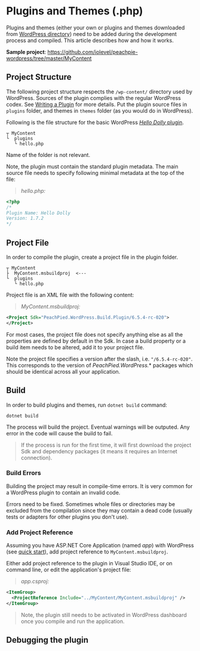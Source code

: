 # Plugins and Themes (.php)

Plugins and themes (either your own or plugins and themes downloaded from [WordPress directory](https://wordpress.org/plugins/)) need to be added during the development process and compiled. This article describes how and how it works.

**Sample project**: https://github.com/iolevel/peachpie-wordpress/tree/master/MyContent

## Project Structure

The following project structure respects the `/wp-content/` directory used by WordPress. Sources of the plugin complies with the regular WordPress codex. See [Writing a Plugin](https://codex.wordpress.org/Writing_a_Plugin) for more details. Put the plugin source files in `plugins` folder, and themes in `themes` folder (as you would do in WordPress).

Following is the file structure for the basic WordPress [*Hello Dolly* plugin](https://wordpress.org/plugins/hello-dolly/).

```shell
┬ MyContent
└  plugins
   └ hello.php
```

Name of the folder is not relevant.

Note, the plugin must contain the standard plugin metadata. The main source file needs to specify following minimal metadata at the top of the file:

> *hello.php:*
```php
<?php
/*
Plugin Name: Hello Dolly
Version: 1.7.2
*/

```

## Project File

In order to compile the plugin, create a project file in the plugin folder.

```shell
┬ MyContent
├  MyContent.msbuildproj  <---
└  plugins
   └ hello.php
```

Project file is an XML file with the following content:

> *MyContent.msbuildproj:*
```xml
<Project Sdk="PeachPied.WordPress.Build.Plugin/6.5.4-rc-020">
</Project>
```

For most cases, the project file does not specify anything else as all the properties are defined by default in the Sdk. In case a build property or a build item needs to be altered, add it to your project file.

Note the project file specifies a version after the slash, i.e. `"/6.5.4-rc-020"`. This corresponds to the version of *PeachPied.WordPress.** packages which should be identical across all your application.

## Build

In order to build plugins and themes, run `dotnet build` command:

```shell
dotnet build
```

The process will build the project. Eventual warnings will be outputed. Any error in the code will cause the build to fail.

> If the process is run for the first time, it will first download the project Sdk and dependency packages (it means it requires an Internet connection).

### Build Errors

Building the project may result in compile-time errors. It is very common for a WordPress plugin to contain an invalid code.

Errors need to be fixed. Sometimes whole files or directories may be excluded from the compilation since they may contain a dead code (usually tests or adapters for other plugins you don't use).

### Add Project Reference

Assuming you have ASP.NET Core Application (named *app*) with WordPress (see [quick start](index.md#quick-start)), add project reference to `MyContent.msbuildproj`.

Either add project reference to the plugin in Visual Studio IDE, or on command line, or edit the application's project file:

> *app.csproj:*
```xml
<ItemGroup>
  <ProjectReference Include="../MyContent/MyContent.msbuildproj" />
</ItemGroup>
```

> Note, the plugin still needs to be activated in WordPress dashboard once you compile and run the application.

## Debugging the plugin

